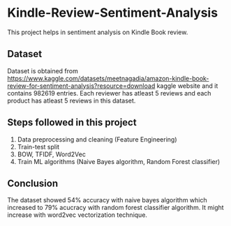 # Kindle-Review-Sentiment-Analysis
This project helps in sentiment analysis on Kindle Book review. 

## Dataset
Dataset is obtained from  https://www.kaggle.com/datasets/meetnagadia/amazon-kindle-book-review-for-sentiment-analysis?resource=download kaggle website and it contains 982619 entries. Each reviewer has atleast 5 reviews and each product has atleast 5 reviews in this dataset.

## Steps followed in this project
1. Data preprocessing and cleaning (Feature Engineering)
2. Train-test split
3. BOW, TFIDF, Word2Vec
4. Train ML algorithms (Naive Bayes algorithm, Random Forest classifier)

## Conclusion
The dataset showed 54% accuracy with naive bayes algorithm which increased to 79% acucracy with random forest classifier algorithm. It might increase with word2vec vectorization technique. 
